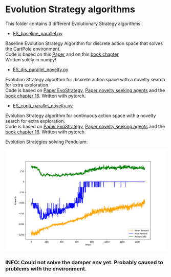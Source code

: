 # Evolution Strategy algorithms



This folder contains 3 different Evolutionary Strategy algorithms:

- [ES_baseline_parallel.py](ES_baseline_parallel.py)

Baseline Evolution Strategy Algorithm for discrete action space that solves the CartPole environment. <br>
Code is based on this [Paper](https://arxiv.org/abs/1703.03864) and on this [book chapter](https://github.com/PacktPublishing/Deep-Reinforcement-Learning-Hands-On/tree/master/Chapter16)  
Written solely in numpy!


- [ES_dis_parallel_novelty.py](ES_dis_parallel_novelty.py)

Evolution Strategy algorithm for discrete action space with a novelty search for extra exploration.<br>
Code is based on [Paper EvoStrategy](https://arxiv.org/abs/1703.03864), [Paper novelty seeking agents](http://papers.nips.cc/paper/7750-improving-exploration-in-evolution-strategies-for-deep-reinforcement-learning-via-a-population-of-novelty-seeking-agents) and the [book chapter 16](https://github.com/PacktPublishing/Deep-Reinforcement-Learning-Hands-On/tree/master/Chapter16).
Written with pytorch.

- [ES_conti_parallel_novelty.py](ES_conti_parallel_novelty.py)

Evolution Strategy algorithm for continuous action space with a novelty search for extra exploration.<br>
Code is based on [Paper EvoStrategy](https://arxiv.org/abs/1703.03864), [Paper novelty seeking agents](http://papers.nips.cc/paper/7750-improving-exploration-in-evolution-strategies-for-deep-reinforcement-learning-via-a-population-of-novelty-seeking-agents) and the [book chapter 16](https://github.com/PacktPublishing/Deep-Reinforcement-Learning-Hands-On/tree/master/Chapter16).
Written with pytorch.



Evolution Strategies solving Pendulum:


![alt_text](imgs/pendulum.png)



### INFO: Could not solve the damper env yet. Probably caused to problems with the environment.